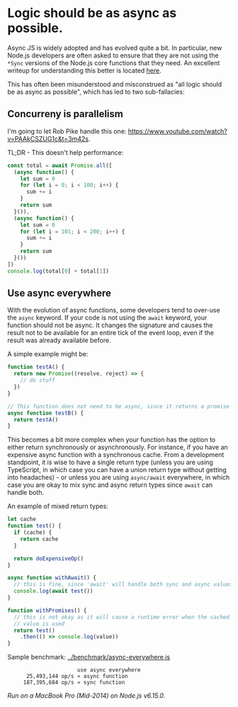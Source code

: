 # Logic should be as async as possible.

Async JS is widely adopted and has evolved quite a bit. In particular, new Node.js developers are often asked to ensure that they are not using the `*Sync` versions of the Node.js core functions that they need. An excellent writeup for understanding this better is located [here](https://nodejs.org/en/docs/guides/blocking-vs-non-blocking/).

This has often been misunderstood and misconstrued as "all logic should be as async as possible", which has led to two sub-fallacies:

## Concurreny is parallelism

I'm going to let Rob Pike handle this one: https://www.youtube.com/watch?v=PAAkCSZUG1c&t=3m42s.

TL;DR - This doesn't help performance:

```javascript
const total = await Promise.all([
  (async function() {
    let sum = 0
    for (let i = 0; i < 100; i++) {
      sum += i
    }
    return sum
  }()),
  (async function() {
    let sum = 0
    for (let i = 101; i < 200; i++) {
      sum += i
    }
    return sum
  }())
])
console.log(total[0] + total[1])
```

## Use async everywhere

With the evolution of async functions, some developers tend to over-use the `async` keyword. If your code is not using the `await` keyword, your function should not be async. It changes the signature and causes the result not to be available for an entire tick of the event loop, even if the result was already available before.

A simple example might be:

```javascript
function testA() {
  return new Promise((resolve, reject) => {
    // do stuff
  })
}

// This function does not need to be async, since it returns a promise
async function testB() {
  return testA()
}
```

This becomes a bit more complex when your function has the option to either return synchronously or asynchronously. For instance, if you have an expensive async function with a synchronous cache. From a development standpoint, it is wise to have a single return type (unless you are using TypeScript, in which case you can have a union return type without getting into headaches) - or unless you are using `async/await` everywhere, in which case you are okay to mix sync and async return types since `await` can handle both.

An example of mixed return types:

```javascript
let cache
function test() {
  if (cache) {
    return cache
  }

  return doExpensiveOp()
}

async function withAwait() {
  // this is fine, since 'await' will handle both sync and async values
  console.log(await test())
}

function withPromises() {
  // this is not okay as it will cause a runtime error when the cached
  // value is used
  return test()
    .then(() => console.log(value))
}
```

Sample benchmark: [../benchmark/async-everywhere.js](../benchmark/async-everywhere.js)
```
                      use async everywhere
      25,493,144 op/s » async function
     187,395,684 op/s » sync function
```
*Run on a MacBook Pro (Mid-2014) on Node.js v6.15.0.*
